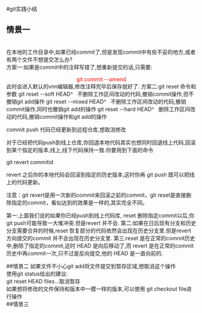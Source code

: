 #git实践小结
## 情景一
<br/> 在本地的工作目录中,如果已经commit了,但是发现commit中有些不妥的地方,或者有两个文件不想提交怎么办?</br>
方案一:如果是commit中的注释写错了,想重新提交的话,只需要:   
<center><font color = red>git commit --amend</center> </font>  
此时会进入默认的vim编辑器,修改注释完毕后保存就好了.  
方案二:git reset 命令和参数  
git reset --soft HEAD^ &nbsp; 不删除工作区间改动的代码,撤销commit操作,但不撤销git add操作  
git reset --mixed HEAD^ &nbsp; 不删除工作区间改动的代码,撤销commit操作,同时也撤销git add的操作  
git reset --hard HEAD^ &nbsp; 删除工作区间改动的代码,撤销commit操作和git add的操作  

commit push 代码已经更新到远程仓库,想取消修改

对于已经把代码push到线上仓库,你回退本地代码其实也想同时回退线上代码,回滚到某个指定的版本,线上,线下代码保持一致.你要用到下面的命令

git revert commitid

revert 之后你的本地代码会回滚到指定的历史版本,这时你再 git push 既可以把线上的代码更新。

 

注意：git revert是用一次新的commit来回滚之前的commit，git reset是直接删除指定的commit，看似达到的效果是一样的,其实完全不同。

第一:上面我们说的如果你已经push到线上代码库, reset 删除指定commit以后,你git push可能导致一大堆冲突.但是revert 并不会.
第二:如果在日后现有分支和历史分支需要合并的时候,reset 恢复部分的代码依然会出现在历史分支里.但是revert 方向提交的commit 并不会出现在历史分支里.
第三:reset 是在正常的commit历史中,删除了指定的commit,这时 HEAD 是向后移动了,而 revert 是在正常的commit历史中再commit一次,只不过是反向提交,他的 HEAD 是一直向前的.

##情景二
如果文件不小心git add将文件提交到暂存区域,想取消这个操作   
使用git status给出的建议:  
git reset HEAD files...取消暂存  
如果想将修改的文件保持和版本中一模一样的版本,可以使用 git checkout file进行操作  
##情景三

